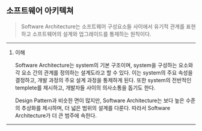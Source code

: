 ## 소프트웨어 아키텍쳐

> Software Architecture는 소프트웨어 구성요소들 사이에서 유기적 관계를 표현하고 소프트웨어의 설계와 업그레이드를 통제하는 원칙이다.

---

1. 이해

   Software Architecture는 system의 기본 구조이며, system을 구성하는 요소와 각 요소 간의 관계를 정의하는 설계도라고 할 수 있다. 이는 system의 주요 속성을 결정하고, 개발 과정의 주요 설계 과정을 통제하게 된다. 또한 system의 전반적인 templete를 제시하고, 개발자들 사이의 의사소통을 돕기도 한다.

   Design Pattern과 비슷한 면이 많지만, Software Architecture는 보다 높은 수준의 추상화를 제시하며, 더 넓은 범위의 설계를 다룬다. 따라서 Software Architecture가 더 큰 범주에 속한다.

---
